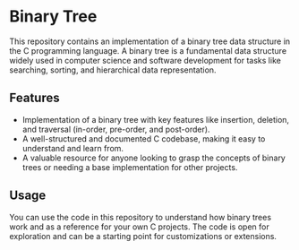 # Binary Tree

This repository contains an implementation of a binary tree data structure in the C programming language. A binary tree is a fundamental data structure widely used in computer science and software development for tasks like searching, sorting, and hierarchical data representation.

## Features

- Implementation of a binary tree with key features like insertion, deletion, and traversal (in-order, pre-order, and post-order).
- A well-structured and documented C codebase, making it easy to understand and learn from.
- A valuable resource for anyone looking to grasp the concepts of binary trees or needing a base implementation for other projects.

## Usage

You can use the code in this repository to understand how binary trees work and as a reference for your own C projects. The code is open for exploration and can be a starting point for customizations or extensions.
